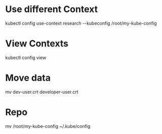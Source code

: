 # Use different Context

kubectl config use-context research --kubeconfig /root/my-kube-config

# View Contexts

kubectl config view

# Move data

mv dev-user.crt developer-user.crt

# Repo

mv /root/my-kube-config ~/.kube/config